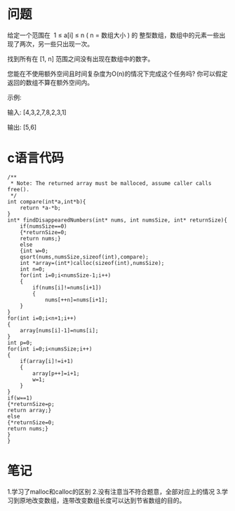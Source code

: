 # 问题
给定一个范围在  1 ≤ a[i] ≤ n ( n = 数组大小 ) 的 整型数组，数组中的元素一些出现了两次，另一些只出现一次。

找到所有在 [1, n] 范围之间没有出现在数组中的数字。

您能在不使用额外空间且时间复杂度为O(n)的情况下完成这个任务吗? 你可以假定返回的数组不算在额外空间内。

示例:

输入:
[4,3,2,7,8,2,3,1]

输出:
[5,6]

# c语言代码
```
/**
 * Note: The returned array must be malloced, assume caller calls free().
 */
int compare(int*a,int*b){
    return *a-*b;
}
int* findDisappearedNumbers(int* nums, int numsSize, int* returnSize){
    if(numsSize==0)
    {*returnSize=0;
    return nums;}
    else
    {int w=0;
    qsort(nums,numsSize,sizeof(int),compare);
    int *array=(int*)calloc(sizeof(int),numsSize);
    int n=0;
    for(int i=0;i<numsSize-1;i++)
    {
        if(nums[i]!=nums[i+1])
        {
            nums[++n]=nums[i+1];
    }
}
for(int i=0;i<n+1;i++)
{
    array[nums[i]-1]=nums[i];
}
int p=0;
for(int i=0;i<numsSize;i++)
{
    if(array[i]!=i+1)
    {
        array[p++]=i+1;
        w=1;
    }
}
if(w==1)
{*returnSize=p;
return array;}
else
{*returnSize=0;
return nums;}
}
}
```
# 笔记
1.学习了malloc和calloc的区别
2.没有注意当不符合题意，全部对应上的情况
3.学习到原地改变数组，连带改变数组长度可以达到节省数组的目的。
